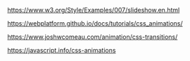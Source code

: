 https://www.w3.org/Style/Examples/007/slideshow.en.html

https://webplatform.github.io/docs/tutorials/css_animations/

https://www.joshwcomeau.com/animation/css-transitions/

https://javascript.info/css-animations